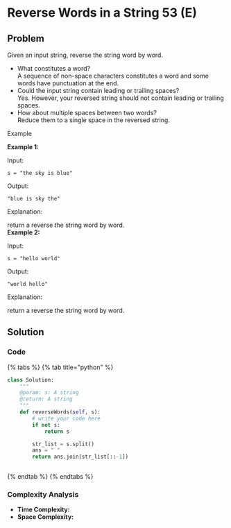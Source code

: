 # Reverse Words in a String 53 (E)

## Problem

Given an input string, reverse the string word by word.

* What constitutes a word?\
  A sequence of non-space characters constitutes a word and some words have punctuation at the end.
* Could the input string contain leading or trailing spaces?\
  Yes. However, your reversed string should not contain leading or trailing spaces.
* How about multiple spaces between two words?\
  Reduce them to a single space in the reversed string.

Example

**Example 1:**

Input:

```
s = "the sky is blue"
```

Output:

```
"blue is sky the"
```

Explanation:

return a reverse the string word by word.\
**Example 2:**

Input:

```
s = "hello world"
```

Output:

```
"world hello"
```

Explanation:

return a reverse the string word by word.

## Solution&#x20;

### Code

{% tabs %}
{% tab title="python" %}
```python
class Solution:
    """
    @param: s: A string
    @return: A string
    """
    def reverseWords(self, s):
        # write your code here
        if not s:
            return s

        str_list = s.split()
        ans = " "
        return ans.join(str_list[::-1])
        
```
{% endtab %}
{% endtabs %}

### Complexity Analysis

* **Time Complexity:**
* **Space Complexity:**
